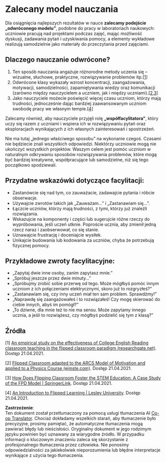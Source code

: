 <!--
CO_OP_TRANSLATOR_METADATA:
{
  "original_hash": "012bbd19f13171be32ac9ba21d4186c2",
  "translation_date": "2025-08-26T06:22:17+00:00",
  "source_file": "recommended-learning-model.md",
  "language_code": "pl"
}
-->
# Zalecany model nauczania

Dla osiągnięcia najlepszych rezultatów w nauce **zalecamy podejście „odwróconego modelu”**, podobne do pracy w laboratoriach naukowych: uczniowie pracują nad projektami podczas zajęć, mając możliwość dyskusji, zadawania pytań i uzyskiwania pomocy, a elementy wykładowe realizują samodzielnie jako materiały do przeczytania przed zajęciami.

## Dlaczego nauczanie odwrócone?

1. Ten sposób nauczania angażuje różnorodne metody uczenia się – wizualne, słuchowe, praktyczne, rozwiązywanie problemów itp.[[1]](../..)
2. Odwrócone klasy wykazały wzrost koncentracji, zaangażowania, motywacji, samodzielności, zapamiętywania wiedzy oraz komunikacji (zarówno między nauczycielem a uczniem, jak i między uczniami).[[2,3]](../..)
3. Jako nauczyciele możecie poświęcić więcej czasu uczniom, którzy mają trudności, jednocześnie dając bardziej zaawansowanym uczniom swobodę pracy we własnym tempie.[[4]](../..)

Zalecamy również, aby nauczyciele przyjęli rolę **„współfacylitatora”**, który uczy się razem z uczniami i wspiera ich w rozwiązywaniu pytań oraz eksploracjach wynikających z ich własnych zainteresowań i spostrzeżeń.

Nie ma tutaj „jednego właściwego sposobu” na wykonanie czegoś. Czasami nie będziecie znali wszystkich odpowiedzi. Niektórzy uczniowie mogą nie ukończyć wszystkich projektów. Waszym celem jest pomóc uczniom w naturalnym odkrywaniu sposobów rozwiązywania problemów, które mogą być bardziej kreatywne, współpracujące lub samodzielne, niż się tego początkowo spodziewali.

## Przydatne wskazówki dotyczące facylitacji:

* Zastanówcie się nad tym, co zauważacie, zadawajcie pytania i róbcie obserwacje.
* Używajcie zwrotów takich jak „Zauważam…” i „Zastanawiam się…”.
* Łączcie uczniów, którzy mają trudności, z tymi, którzy już znaleźli rozwiązania.
* Wskazujcie na komponenty i części lub sugerujcie różne rzeczy do wypróbowania, jeśli uczeń utknie. Poproście ucznia, aby zmienił jedną rzecz naraz i zaobserwował, co się stanie.
* Uznawajcie frustrację i doceniajcie wysiłek.
* Unikajcie budowania lub kodowania za uczniów, chyba że potrzebują fizycznej pomocy.

## Przykładowe zwroty facylitacyjne:

* „Zapytaj dwie inne osoby, zanim zapytasz mnie.”
* „Spróbuj jeszcze przez dwie minuty…”
* „Spróbujmy zrobić sobie przerwę od tego. Może mógłbyś pomóc innym uczniom z ich połączeniami elektrycznymi, skoro już to rozgryzłeś?”
* „Zastanawiam się, czy inny uczeń miał ten sam problem. Sprawdźmy!”
* „Naprawdę się zaangażowałeś i to rozwiązałeś! Czy mogę skierować do ciebie innych, abyś im pomógł?”
* „To dziwne, dla mnie też to nie ma sensu. Może zapytamy innego ucznia, a jeśli to rozwiążesz, czy mógłbyś podzielić się tym z klasą?”

## Źródła

[1] [An empirical study on the effectiveness of College English Reading classroom teaching in the flipped classroom paradigm (researchgate.net)](https://www.researchgate.net/publication/322264495_An_empirical_study_on_the_effectiveness_of_College_English_Reading_classroom_teaching_in_the_flipped_classroom_paradigm). Dostęp 21.04.2021.

[2] [Flipped Classroom adapted to the ARCS Model of Motivation and applied to a Physics Course (ejmste.com)](https://www.ejmste.com/article/flipped-classroom-adapted-to-the-arcs-model-of-motivation-and-applied-to-a-physics-course-4562). Dostęp 21.04.2021.

[3] [How Does Flipping Classroom Foster the STEM Education: A Case Study of the FPD Model | SpringerLink](https://link.springer.com/article/10.1007/s10758-020-09443-9). Dostęp 21.04.2021.

[4] [An Introduction to Flipped Learning | Lesley University](https://lesley.edu/article/an-introduction-to-flipped-learning#:~:text=An%20Introduction%20to%20Flipped%20Learning.%20Flipped%20learning%20is,advancements%20in%20the%20modern%20classroom%20is%20flipped%20learning.). Dostęp 21.04.2021.

**Zastrzeżenie**:  
Ten dokument został przetłumaczony za pomocą usługi tłumaczenia AI [Co-op Translator](https://github.com/Azure/co-op-translator). Chociaż dokładamy wszelkich starań, aby tłumaczenie było precyzyjne, prosimy pamiętać, że automatyczne tłumaczenia mogą zawierać błędy lub nieścisłości. Oryginalny dokument w jego rodzimym języku powinien być uznawany za wiarygodne źródło. W przypadku informacji o kluczowym znaczeniu zaleca się skorzystanie z profesjonalnego tłumaczenia przez człowieka. Nie ponosimy odpowiedzialności za jakiekolwiek nieporozumienia lub błędne interpretacje wynikające z użycia tego tłumaczenia.